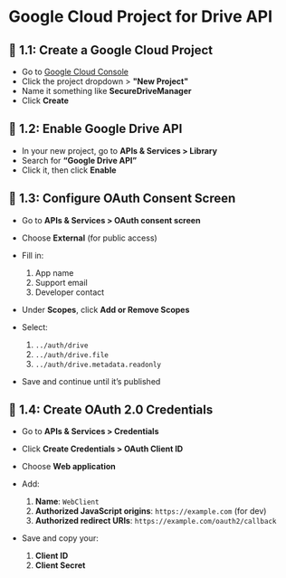 # Google Cloud Project for Drive API

## 🔧 1.1: Create a Google Cloud Project
- Go to [Google Cloud Console](https://console.cloud.google.com/)
- Click the project dropdown > **"New Project"**
- Name it something like **SecureDriveManager**
- Click **Create**

## 🔧 1.2: Enable Google Drive API
- In your new project, go to **APIs & Services > Library**
- Search for **“Google Drive API”**
- Click it, then click **Enable**

## 🔧 1.3: Configure OAuth Consent Screen
- Go to **APIs & Services > OAuth consent screen**
- Choose **External** (for public access)
- Fill in:
  1. App name  
  2. Support email  
  3. Developer contact  

- Under **Scopes**, click **Add or Remove Scopes**
- Select:
  1. `../auth/drive`  
  2. `../auth/drive.file`  
  3. `../auth/drive.metadata.readonly`  

- Save and continue until it’s published

## 🔧 1.4: Create OAuth 2.0 Credentials
- Go to **APIs & Services > Credentials**
- Click **Create Credentials > OAuth Client ID**
- Choose **Web application**
- Add:
  1. **Name**: `WebClient`  
  2. **Authorized JavaScript origins**: `https://example.com` (for dev)  
  3. **Authorized redirect URIs**: `https://example.com/oauth2/callback`  

- Save and copy your:
  1. **Client ID**  
  2. **Client Secret**
